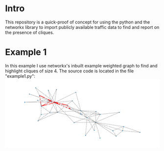 # Intro
This repository is a quick-proof of concept for using the python and the networkx library to import publicly available traffic data to find and report on the presence of cliques.

# Example 1
In this example I use networkx's inbuilt example weighted graph to find and highlight cliques of size 4.
The source code is located in the file "example1.py":
![A graph with cliques of size 4 highlighted](output1.png)
